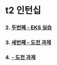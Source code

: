 # t2 인턴십

### 2. [두번째 - EKS 실습](https://github.com/sghaha/t2/blob/main/2nd.md)
### 3. [세번째 - 도전 과제](https://github.com/sghaha/t2/blob/main/3rd.md)
### 4. [ - 도전 과제](https://github.com/sghaha/t2/blob/main/4th.md)

